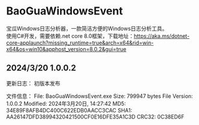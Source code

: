 # BaoGuaWindowsEvent
宝瓜Windows日志分析器，一款简洁方便的Windows日志分析工具。  
使用C#开发，需要依赖.net core 8.0框架，下载地址：https://aka.ms/dotnet-core-applaunch?missing_runtime=true&arch=x64&rid=win-x64&os=win10&apphost_version=8.0.2&gui=true

## 2024/3/20 1.0.0.2  
更新日志：
初版本发布

文件信息：
File: BaoGuaWindowsEvent.exe
Size: 799947 bytes
File Version: 1.0.0.2
Modified: 2024年3月20日, 14:27:42
MD5: 34E89F8AFB4DC400C622EDB0AACC3CAC
SHA1: AA26147DFD38994320421500CF0E16DFE35A1C3D
CRC32: 0C38ED6F



